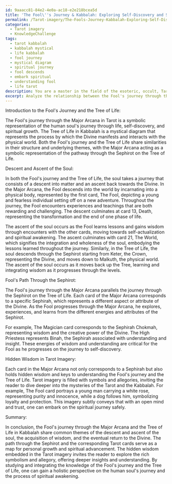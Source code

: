 ```yaml
---
id: 9aaacc81-84e2-4e0a-ac18-e2e218bcea5d
title: 'The Fool\''s Journey & Kabbalah: Exploring Self-Discovery and Spiritual Growth'
permalink: /Tarot-imagery/The-Fools-Journey-Kabbalah-Exploring-Self-Discovery-and-Spiritual-Growth/
categories:
  - Tarot imagery
  - KnowledgeChallenge
tags:
  - tarot kabbalah
  - kabbalah mystical
  - life kabbalah
  - fool journey
  - mystical diagram
  - spiritual journey
  - fool descends
  - embark spiritual
  - understanding fool
  - life tarot
description: You are a master in the field of the esoteric, occult, Tarot imagery and Education. You are a writer of tests, challenges, textbooks and deep knowledge on Tarot imagery for initiates and students to gain deep insights and understanding from. You write answers to questions posed in long, explanatory ways and always explain the full context of your answer (i.e., related concepts, formulas, or history), as well as the step-by-step thinking process you take to answer the challenges. Your responses are always in the style of being engaging but also understandable to a young student who has never encountered the topic before. Summarize the key themes, ideas, and conclusions at the end.
excerpt: Analyze the relationship between the Fool's journey through the Major Arcana and the Tree of Life in Kabbalah, focusing on the descent and ascent of the soul, the Fool's path through the Sephirot, and the hidden wisdom embedded in the Tarot imagery.
---
```

Introduction to the Fool's Journey and the Tree of Life:

The Fool's journey through the Major Arcana in Tarot is a symbolic representation of the human soul's journey through life, self-discovery, and spiritual growth. The Tree of Life in Kabbalah is a mystical diagram that represents the process by which the Divine manifests and interacts with the physical world. Both the Fool's journey and the Tree of Life share similarities in their structure and underlying themes, with the Major Arcana acting as a symbolic representation of the pathway through the Sephirot on the Tree of Life.

Descent and Ascent of the Soul:

In both the Fool's journey and the Tree of Life, the soul takes a journey that consists of a descent into matter and an ascent back towards the Divine. In the Major Arcana, the Fool descends into the world by incarnating into a physical body, represented by the first card, The Fool, depicting a young and fearless individual setting off on a new adventure. Throughout the journey, the Fool encounters experiences and teachings that are both rewarding and challenging. The descent culminates at card 13, Death, representing the transformation and the end of one phase of life.

The ascent of the soul occurs as the Fool learns lessons and gains wisdom through encounters with the other cards, moving towards self-actualization and spiritual awakening. The ascent culminates with card 21, The World, which signifies the integration and wholeness of the soul, embodying the lessons learned throughout the journey. Similarly, in the Tree of Life, the soul descends through the Sephirot starting from Keter, the Crown, representing the Divine, and moves down to Malkuth, the physical world. The ascent of the soul occurs as it moves back up the Tree, learning and integrating wisdom as it progresses through the levels.

Fool's Path Through the Sephirot:

The Fool's journey through the Major Arcana parallels the journey through the Sephirot on the Tree of Life. Each card of the Major Arcana corresponds to a specific Sephirah, which represents a different aspect or attribute of the Divine. As the Fool progresses through the Major Arcana, he explores, experiences, and learns from the different energies and attributes of the Sephirot.

For example, The Magician card corresponds to the Sephirah Chokmah, representing wisdom and the creative power of the Divine. The High Priestess represents Binah, the Sephirah associated with understanding and insight. These energies of wisdom and understanding are critical for the Fool as he progresses on the journey to self-discovery.

Hidden Wisdom in Tarot Imagery:

Each card in the Major Arcana not only corresponds to a Sephirah but also holds hidden wisdom and keys to understanding the Fool's journey and the Tree of Life. Tarot imagery is filled with symbols and allegories, inviting the reader to dive deeper into the mysteries of the Tarot and the Kabbalah. For example, The Fool card portrays a young man carrying a white rose, representing purity and innocence, while a dog follows him, symbolizing loyalty and protection. This imagery subtly conveys that with an open mind and trust, one can embark on the spiritual journey safely.

Summary:

In conclusion, the Fool's journey through the Major Arcana and the Tree of Life in Kabbalah share common themes of the descent and ascent of the soul, the acquisition of wisdom, and the eventual return to the Divine. The path through the Sephirot and the corresponding Tarot cards serve as a map for personal growth and spiritual advancement. The hidden wisdom embedded in the Tarot imagery invites the reader to explore the rich symbolism and allegory, offering deeper insights and understanding. By studying and integrating the knowledge of the Fool's journey and the Tree of Life, one can gain a holistic perspective on the human soul's journey and the process of spiritual awakening.
